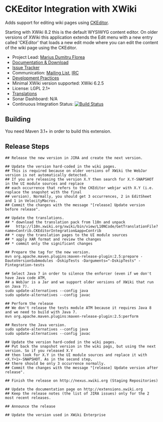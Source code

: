 # CKEditor Integration with XWiki

Adds support for editing wiki pages using [CKEditor](http://ckeditor.com/).

Starting with XWiki 8.2 this is the default WYSIWYG content editor. On older versions of XWiki this application extends the Edit menu with a new entry called 'CKEditor' that loads a new edit mode where you can edit the content of the wiki page using the CKEditor.

* Project Lead: [Marius Dumitru Florea](http://www.xwiki.org/xwiki/bin/view/XWiki/mflorea)
* [Documentation & Download](http://extensions.xwiki.org/xwiki/bin/view/Extension/CKEditor+Integration)
* [Issue Tracker](http://jira.xwiki.org/browse/CKEDITOR)
* Communication: [Mailing List](http://dev.xwiki.org/xwiki/bin/view/Community/MailingLists>), [IRC]( http://dev.xwiki.org/xwiki/bin/view/Community/IRC)
* [Development Practices](http://dev.xwiki.org)
* Minimal XWiki version supported: XWiki 6.2.5
* License: LGPL 2.1+
* [Translations](http://l10n.xwiki.org/xwiki/bin/view/Contrib/CKEditorIntegration)
* Sonar Dashboard: N/A
* Continuous Integration Status: [![Build Status](http://ci.xwiki.org/buildStatus/icon?job=xwiki-contrib-application-ckeditor)](http://ci.xwiki.org/job/xwiki-contrib-application-ckeditor/)

## Building

You need Maven 3.1+ in order to build this extension.

## Release Steps

    ## Release the new version in JIRA and create the next version.

    ## Update the version hard-coded in the wiki pages.
    ## This is required because on older versions of XWiki the WebJar version is not automatically detected.
    ## If you are releasing the version X.Y then search for X.Y-SNAPSHOT in the UI module sources and replace
    ## each occurrence that refers to the CKEditor webjar with X.Y (i.e. replace the snapshot with the final
    ## version). Normally, you should get 3 occurrences, 2 in EditSheet and 1 in VelocityMacros.
    ## Commit the changes with the message "[release] Update version before release".

    ## Update the translations.
    ## * download the translation pack from l10n and unpack
    ##   http://l10n.xwiki.org/xwiki/bin/view/L10NCode/GetTranslationFile?name=Contrib.CKEditorIntegration&app=Contrib
    ## * copy the translation pages to the UI module sources
    ## * apply XAR format and review the changes
    ## * commit only the significant changes

    ## Prepare the tag for the new version.
    mvn org.apache.maven.plugins:maven-release-plugin:2.5:prepare -DautoVersionSubmodules -DskipTests -Darguments="-DskipTests" -Pintegration-tests

    ## Select Java 7 in order to silence the enforcer (even if we don't have Java code ATM,
    ## a WebJar is a Jar and we support older versions of XWiki that run on Java 7).
    sudo update-alternatives --config java
    sudo update-alternatives --config javac

    ## Perform the release
    ## We don't release the tests module ATM because it requires Java 8 and we need to build with Java 7.
    mvn org.apache.maven.plugins:maven-release-plugin:2.5:perform

    ## Restore the Java version.
    sudo update-alternatives --config java
    sudo update-alternatives --config javac

    ## Update the version hard-coded in the wiki pages.
    ## Put back the snapshot version in the wiki pags, but using the next version. So if you released X.Y
    ## then look for X.Y in the UI module sources and replace it with <X.Y+1>-SNAPSHOT. As in the second step,
    ## there should be only 3 occurrence normally.
    ## Commit the changes with the message "[release] Update version after release".

    ## Finish the release on http://nexus.xwiki.org (Staging Repositories)

    ## Update the documentation page on http://extensions.xwiki.org
    ## Keep the release notes (the list of JIRA issues) only for the 2 most recent releases.

    ## Announce the release

    ## Update the version used in XWiki Enterprise
